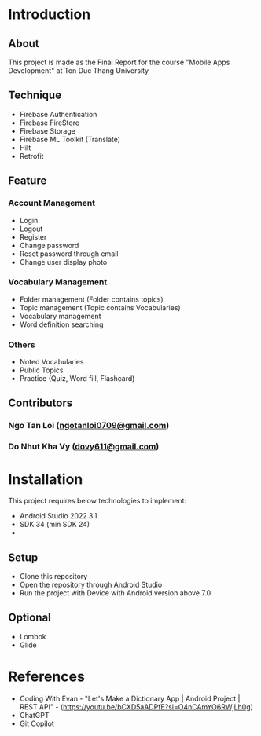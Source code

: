 
# __Introduction__
## __About__
This project is made as the Final Report for the  course "Mobile Apps Development" at Ton Duc Thang University
## __Technique__
- Firebase Authentication
- Firebase FireStore
- Firebase Storage
- Firebase ML Toolkit (Translate)
- Hilt
- Retrofit
## __Feature__
### Account Management
- Login
- Logout
- Register
- Change password
- Reset password through email
- Change user display photo

### Vocabulary Management
- Folder management (Folder contains topics)
- Topic management (Topic contains Vocabularies)
- Vocabulary management
- Word definition searching

### Others
- Noted Vocabularies
- Public Topics
- Practice (Quiz, Word fill, Flashcard)

## __Contributors__
### Ngo Tan Loi (ngotanloi0709@gmail.com)
### Do Nhut Kha Vy (dovy611@gmail.com)
# __Installation__
This project requires below technologies to implement:
- Android Studio 2022.3.1
- SDK 34 (min SDK 24)
- 
## __Setup__
- Clone this repository
- Open the repository through Android Studio
- Run the project with Device with Android version above 7.0
## __Optional__

- Lombok
- Glide

# __References__
- Coding With Evan - "Let's Make a Dictionary App | Android Project | REST API" - (https://youtu.be/bCXD5aADPfE?si=O4nCAmYO6RWjLh0g)
- ChatGPT
- Git Copilot
